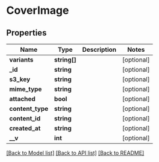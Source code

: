 # CoverImage

## Properties
Name | Type | Description | Notes
------------ | ------------- | ------------- | -------------
**variants** | **string[]** |  | [optional] 
**_id** | **string** |  | [optional] 
**s3_key** | **string** |  | [optional] 
**mime_type** | **string** |  | [optional] 
**attached** | **bool** |  | [optional] 
**content_type** | **string** |  | [optional] 
**content_id** | **string** |  | [optional] 
**created_at** | **string** |  | [optional] 
**__v** | **int** |  | [optional] 

[[Back to Model list]](../README.md#documentation-for-models) [[Back to API list]](../README.md#documentation-for-api-endpoints) [[Back to README]](../README.md)


